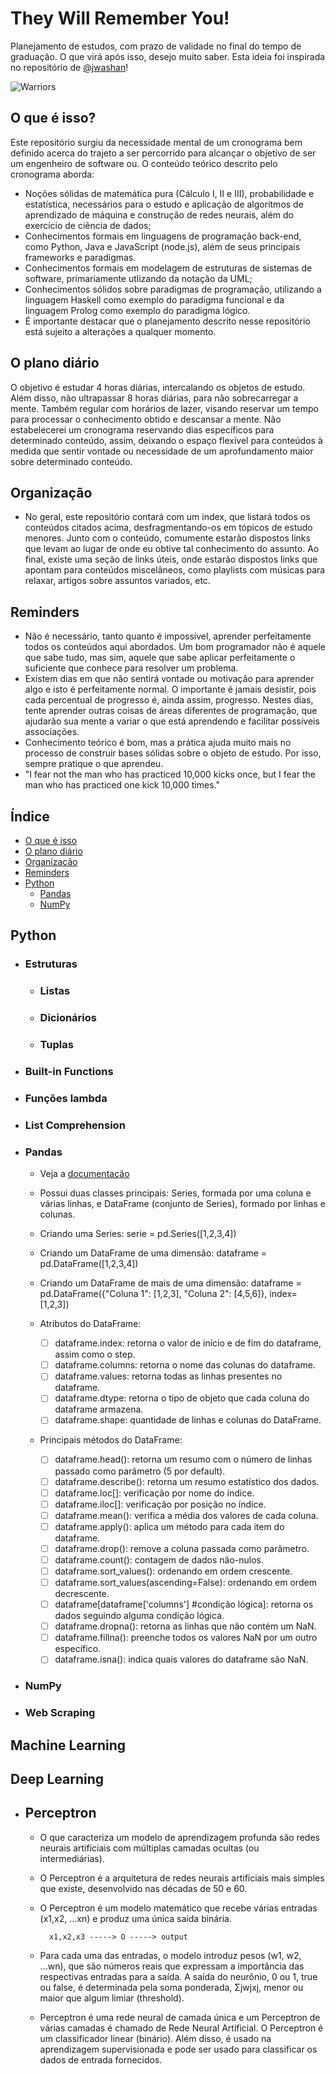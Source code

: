 # They Will Remember You!

Planejamento de estudos, com prazo de validade no final do tempo de graduação. O que virá após isso, desejo muito saber. Esta ideia foi inspirada no repositório de [@jwashan](https://github.com/jwasham/coding-interview-university)!

![Warriors](https://www.tec.com.pe/wp-content/uploads/2014/09/LoL-Imagine-Dragons-Warrior-2.jpg)

## O que é isso?

Este repositório surgiu da necessidade mental de um cronograma bem definido acerca do trajeto a ser percorrido para alcançar o objetivo de ser um engenheiro de software ou. O conteúdo teórico descrito pelo cronograma aborda:

- Noções sólidas de matemática pura (Cálculo I, II e III), probabilidade e estatística, necessários para o estudo e aplicação de algoritmos de aprendizado de máquina e construção de redes neurais, além do exercício de ciência de dados;
- Conhecimentos formais em linguagens de programação back-end, como Python, Java e JavaScript (node.js), além de seus principais frameworks e paradigmas.
- Conhecimentos formais em modelagem de estruturas de sistemas de software, primariamente utlizando da notação da UML;
- Conhecimentos sólidos sobre paradigmas de programação, utilizando a linguagem Haskell como exemplo do paradigma funcional e da linguagem Prolog como exemplo do paradigma lógico.
- É importante destacar que o planejamento descrito nesse repositório está sujeito a alterações a qualquer momento.

## O plano diário

O objetivo é estudar 4 horas diárias, intercalando os objetos de estudo. Além disso, não ultrapassar 8 horas diárias, para não sobrecarregar a mente. Também regular com horários de lazer, visando reservar um tempo para processar o conhecimento obtido e descansar a mente. Não estabelecerei um cronograma reservando dias específicos para determinado conteúdo, assim, deixando o espaço flexível para conteúdos à medida que sentir vontade ou necessidade de um aprofundamento maior sobre determinado conteúdo.

## Organização

- No geral, este repositório contará com um index, que listará todos os conteúdos citados acima, desfragmentando-os em tópicos de estudo menores. Junto com o conteúdo, comumente estarão dispostos links que levam ao lugar de onde eu obtive tal conhecimento do assunto. Ao final, existe uma seção de links úteis, onde estarão dispostos links que apontam para conteúdos miscelâneos, como playlists com músicas para relaxar, artigos sobre assuntos variados, etc.

## Reminders

- Não é necessário, tanto quanto é impossível, aprender perfeitamente todos os conteúdos aqui abordados. Um bom programador não é aquele que sabe tudo, mas sim, aquele que sabe aplicar perfeitamente o suficiente que conhece para resolver um problema.
- Existem dias em que não sentirá vontade ou motivação para aprender algo e isto é perfeitamente normal. O importante é jamais desistir, pois cada percentual de progresso é, ainda assim, progresso. Nestes dias, tente aprender outras coisas de áreas diferentes de programação, que ajudarão sua mente a variar o que está aprendendo e facilitar possíveis associações.
- Conhecimento teórico é bom, mas a prática ajuda muito mais no processo de construir bases sólidas sobre o objeto de estudo. Por isso, sempre pratique o que aprendeu.
- "I fear not the man who has practiced 10,000 kicks once, but I fear the man who has practiced one kick 10,000 times."

## Índice
- [O que é isso](#o-que-é-isso)
- [O plano diário](#o-plano-diário)
- [Organização](#organização)
- [Reminders](#reminders)
- [Python](#python)
    - [Pandas](#pandas)
    - [NumPy](#numpy)

## Python
- ### Estruturas
    - ### Listas
    - ### Dicionários
    - ### Tuplas
- ### Built-in Functions
- ### Funções lambda
- ### List Comprehension
- ### Pandas
    - Veja a [documentação](https://pandas.pydata.org/docs/)
    
    - Possui duas classes principais: Series, formada por uma coluna e várias linhas, e DataFrame (conjunto de Series), formado por linhas e colunas.
    
    - Criando uma Series:
        serie = pd.Series([1,2,3,4])
    
    - Criando um DataFrame de uma dimensão:
        dataframe = pd.DataFrame([1,2,3,4])
        
    - Criando um DataFrame de mais de uma dimensão:
        dataframe = pd.DataFrame({"Coluna 1": [1,2,3],
                          "Coluna 2": [4,5,6]},
                        index=[1,2,3])
                        
    - Atributos do DataFrame:
        - [ ] dataframe.index: retorna o valor de início e de fim do dataframe, assim como o step.
        - [ ] dataframe.columns: retorna o nome das colunas do dataframe.
        - [ ] dataframe.values: retorna todas as linhas presentes no dataframe.
        - [ ] dataframe.dtype: retorna o tipo de objeto que cada coluna do dataframe armazena.
        - [ ] dataframe.shape: quantidade de linhas e colunas do DataFrame.
        
    - Principais métodos do DataFrame:
        - [ ] dataframe.head(): retorna um resumo com o número de linhas passado como parâmetro (5 por default).
        - [ ] dataframe.describe(): retorna um resumo estatístico dos dados.
        - [ ] dataframe.loc[]: verificação por nome do índice.
        - [ ] dataframe.iloc[]: verificação por posição no índice.
        - [ ] dataframe.mean(): verifica a média dos valores de cada coluna.
        - [ ] dataframe.apply(): aplica um método para cada item do dataframe.
        - [ ] dataframe.drop(): remove a coluna passada como parâmetro.
        - [ ] dataframe.count(): contagem de dados não-nulos.
        - [ ] dataframe.sort_values(): ordenando em ordem crescente.
        - [ ] dataframe.sort_values(ascending=False): ordenando em ordem decrescente.
        - [ ] dataframe[dataframe['columns'] #condição lógica]: retorna os dados seguindo alguma condição lógica.
        - [ ] dataframe.dropna(): retorna as linhas que não contém um NaN.
        - [ ] dataframe.fillna(): preenche todos os valores NaN por um outro específico.
        - [ ] dataframe.isna(): indica quais valores do dataframe são NaN.
      
- ### NumPy
- ### Web Scraping

## Machine Learning
## Deep Learning
- ## Perceptron
    - O que caracteriza um modelo de aprendizagem profunda são redes neurais artificiais com múltiplas camadas ocultas (ou intermediárias).

    - O Perceptron é a arquitetura de redes neurais artificiais mais simples que existe, desenvolvido nas décadas de 50 e 60.

    - O Perceptron é um modelo matemático que recebe várias entradas (x1,x2, ...xn) e produz uma única saída binária.

			x1,x2,x3 -----> O -----> output

    - Para cada uma das entradas, o modelo introduz pesos (w1, w2, ...wn), que são números reais que expressam a importância das respectivas entradas para a saída. A saída do neurônio, 0 ou 1, true ou false, é determinada pela soma ponderada, Σjwjxj, menor ou maior que algum limiar (threshold).

    - Perceptron é uma rede neural de camada única e um Perceptron de várias camadas é chamado de Rede Neural Artificial. O Perceptron é um classificador linear (binário). Além disso, é usado na aprendizagem supervisionada e pode ser usado para classificar os dados de entrada fornecidos.
